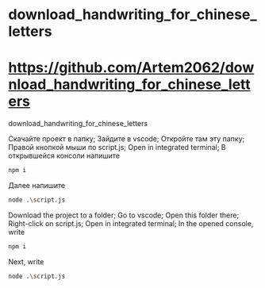 # download_handwriting_for_chinese_letters
# https://github.com/Artem2062/download_handwriting_for_chinese_letters
download_handwriting_for_chinese_letters

Скачайте проект в папку;
Зайдите в vscode;
Откройте там эту папку;
Правой кнопкой мыши по script.js;
Open in integrated terminal;
В открывшейся консоли напишите 
```bash
npm i
```
Далее напишите 
```bash
node .\script.js
```


Download the project to a folder;
Go to vscode;
Open this folder there;
Right-click on script.js;
Open in integrated terminal;
In the opened console, write 
```bash
npm i
```
Next, write 
```bash
node .\script.js
```
